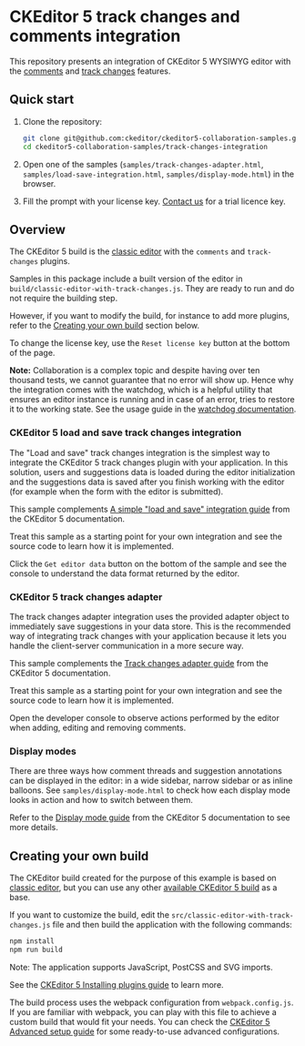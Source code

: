 # CKEditor 5 track changes and comments integration

This repository presents an integration of CKEditor 5 WYSIWYG editor with the
[comments](https://ckeditor.com/docs/ckeditor5/latest/features/collaboration/comments/comments.html) and [track changes](https://ckeditor.com/docs/ckeditor5/latest/features/collaboration/track-changes/track-changes.html)
features.

## Quick start

1. Clone the repository:

   ```bash
   git clone git@github.com:ckeditor/ckeditor5-collaboration-samples.git
   cd ckeditor5-collaboration-samples/track-changes-integration
   ```

2. Open one of the samples (`samples/track-changes-adapter.html`, `samples/load-save-integration.html`, `samples/display-mode.html`) in the browser.

3. Fill the prompt with your license key. [Contact us](https://ckeditor.com/contact/) for a trial licence key.

## Overview

The CKEditor 5 build is the [classic editor](https://ckeditor.com/docs/ckeditor5/latest/builds/guides/overview.html#classic-editor) with the `comments` and `track-changes` plugins.

Samples in this package include a built version of the editor in `build/classic-editor-with-track-changes.js`. They are ready to run and do not require the building step.

However, if you want to modify the build, for instance to add more plugins, refer to the [Creating your own build](#creating-your-own-build) section below.

To change the license key, use the `Reset license key` button at the bottom of the page.

**Note:** Collaboration is a complex topic and despite having over ten thousand tests, we cannot guarantee that no error will show up. Hence why the integration comes with the watchdog, which is a helpful utility that ensures an editor instance is running and in case of an error, tries to restore it to the working state. See the usage guide in the [watchdog documentation](https://ckeditor.com/docs/ckeditor5/latest/features/watchdog.html).

### CKEditor 5 load and save track changes integration

The "Load and save" track changes integration is the simplest way to integrate the CKEditor 5 track changes plugin with your application. In this solution, users and suggestions data is loaded during the editor initialization and the suggestions data is saved after you finish working with the editor (for example when the form with the editor is submitted).

This sample complements [A simple "load and save" integration guide](https://ckeditor.com/docs/ckeditor5/latest/features/collaboration/track-changes/track-changes-integration.html#a-simple-load-and-save-integration) from the CKEditor 5 documentation.

Treat this sample as a starting point for your own integration and see the source code to learn how it is implemented.

Click the `Get editor data` button on the bottom of the sample and see the console to understand the data format returned by the editor.

### CKEditor 5 track changes adapter

The track changes adapter integration uses the provided adapter object to immediately save suggestions in your data store. This is the recommended way of integrating track changes with your application because it lets you handle the client-server communication in a more secure way.

This sample complements the [Track changes adapter guide](https://ckeditor.com/docs/ckeditor5/latest/features/collaboration/track-changes/track-changes-integration.html#adapter-integration) from the CKEditor 5 documentation.

Treat this sample as a starting point for your own integration and see the source code to learn how it is implemented.

Open the developer console to observe actions performed by the editor when adding, editing and removing comments.

### Display modes

There are three ways how comment threads and suggestion annotations can be displayed in the editor: in a wide sidebar, narrow sidebar or as inline balloons. See `samples/display-mode.html` to check how each display mode looks in action and how to switch between them.

Refer to the [Display mode guide](https://ckeditor.com/docs/ckeditor5/latest/features/collaboration/comments/comments-display-mode.html) from the CKEditor 5 documentation to see more details.

## Creating your own build

The CKEditor build created for the purpose of this example is based on [classic editor](https://ckeditor.com/docs/ckeditor5/latest/builds/guides/overview.html#classic-editor), but you can use any other [available CKEditor 5 build](https://github.com/ckeditor/ckeditor5#editors) as a base.

If you want to customize the build, edit the `src/classic-editor-with-track-changes.js` file and then build the application with the following commands:

```bash
npm install
npm run build
```

Note: The application supports JavaScript, PostCSS and SVG imports.

See the [CKEditor 5 Installing plugins guide](https://ckeditor.com/docs/ckeditor5/latest/builds/guides/integration/installing-plugins.html) to learn more.

The build process uses the webpack configuration from `webpack.config.js`. If you are familiar with webpack, you can play with this file to achieve a custom build that would fit your needs. You can check the [CKEditor 5 Advanced setup guide](https://ckeditor.com/docs/ckeditor5/latest/builds/guides/integration/advanced-setup.html#webpack-configuration) for some ready-to-use advanced configurations.
